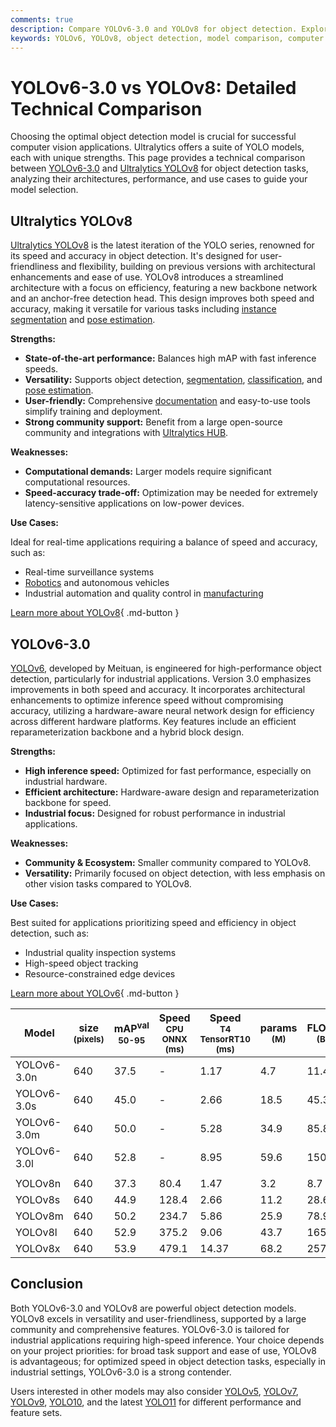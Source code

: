 ```yaml
---
comments: true
description: Compare YOLOv6-3.0 and YOLOv8 for object detection. Explore their architectures, strengths, and use cases to choose the best fit for your project.
keywords: YOLOv6, YOLOv8, object detection, model comparison, computer vision, machine learning, AI, Ultralytics, neural networks, YOLO models
---
```


# YOLOv6-3.0 vs YOLOv8: Detailed Technical Comparison

Choosing the optimal object detection model is crucial for successful computer vision applications. Ultralytics offers a suite of YOLO models, each with unique strengths. This page provides a technical comparison between [YOLOv6-3.0](https://github.com/meituan/YOLOv6) and [Ultralytics YOLOv8](https://github.com/ultralytics/ultralytics) for object detection tasks, analyzing their architectures, performance, and use cases to guide your model selection.

<script async src="https://cdn.jsdelivr.net/npm/chart.js"></script>
<script defer src="../../javascript/benchmark.js"></script>

<canvas id="modelComparisonChart" width="1024" height="400" active-models='["YOLOv6-3.0", "YOLOv8"]'></canvas>

## Ultralytics YOLOv8

[Ultralytics YOLOv8](https://docs.ultralytics.com/models/yolov8/) is the latest iteration of the YOLO series, renowned for its speed and accuracy in object detection. It's designed for user-friendliness and flexibility, building on previous versions with architectural enhancements and ease of use. YOLOv8 introduces a streamlined architecture with a focus on efficiency, featuring a new backbone network and an anchor-free detection head. This design improves both speed and accuracy, making it versatile for various tasks including [instance segmentation](https://www.ultralytics.com/glossary/instance-segmentation) and [pose estimation](https://docs.ultralytics.com/tasks/pose/).

**Strengths:**

- **State-of-the-art performance:** Balances high mAP with fast inference speeds.
- **Versatility:** Supports object detection, [segmentation](https://docs.ultralytics.com/tasks/segment/), [classification](https://docs.ultralytics.com/tasks/classify/), and [pose estimation](https://docs.ultralytics.com/tasks/pose/).
- **User-friendly:** Comprehensive [documentation](https://docs.ultralytics.com/) and easy-to-use tools simplify training and deployment.
- **Strong community support:** Benefit from a large open-source community and integrations with [Ultralytics HUB](https://hub.ultralytics.com/).

**Weaknesses:**

- **Computational demands:** Larger models require significant computational resources.
- **Speed-accuracy trade-off:** Optimization may be needed for extremely latency-sensitive applications on low-power devices.

**Use Cases:**

Ideal for real-time applications requiring a balance of speed and accuracy, such as:

- Real-time surveillance systems
- [Robotics](https://www.ultralytics.com/glossary/robotics) and autonomous vehicles
- Industrial automation and quality control in [manufacturing](https://www.ultralytics.com/solutions/ai-in-manufacturing)

[Learn more about YOLOv8](https://docs.ultralytics.com/models/yolov8/){ .md-button }

## YOLOv6-3.0

[YOLOv6](https://docs.ultralytics.com/models/yolov6/), developed by Meituan, is engineered for high-performance object detection, particularly for industrial applications. Version 3.0 emphasizes improvements in both speed and accuracy. It incorporates architectural enhancements to optimize inference speed without compromising accuracy, utilizing a hardware-aware neural network design for efficiency across different hardware platforms. Key features include an efficient reparameterization backbone and a hybrid block design.

**Strengths:**

- **High inference speed:** Optimized for fast performance, especially on industrial hardware.
- **Efficient architecture:** Hardware-aware design and reparameterization backbone for speed.
- **Industrial focus:** Designed for robust performance in industrial applications.

**Weaknesses:**

- **Community & Ecosystem:** Smaller community compared to YOLOv8.
- **Versatility:** Primarily focused on object detection, with less emphasis on other vision tasks compared to YOLOv8.

**Use Cases:**

Best suited for applications prioritizing speed and efficiency in object detection, such as:

- Industrial quality inspection systems
- High-speed object tracking
- Resource-constrained edge devices

[Learn more about YOLOv6](https://docs.ultralytics.com/models/yolov6/){ .md-button }

| Model       | size<br><sup>(pixels) | mAP<sup>val<br>50-95 | Speed<br><sup>CPU ONNX<br>(ms) | Speed<br><sup>T4 TensorRT10<br>(ms) | params<br><sup>(M) | FLOPs<br><sup>(B) |
| ----------- | --------------------- | -------------------- | ------------------------------ | ----------------------------------- | ------------------ | ----------------- |
| YOLOv6-3.0n | 640                   | 37.5                 | -                              | 1.17                                | 4.7                | 11.4              |
| YOLOv6-3.0s | 640                   | 45.0                 | -                              | 2.66                                | 18.5               | 45.3              |
| YOLOv6-3.0m | 640                   | 50.0                 | -                              | 5.28                                | 34.9               | 85.8              |
| YOLOv6-3.0l | 640                   | 52.8                 | -                              | 8.95                                | 59.6               | 150.7             |
|             |                       |                      |                                |                                     |                    |                   |
| YOLOv8n     | 640                   | 37.3                 | 80.4                           | 1.47                                | 3.2                | 8.7               |
| YOLOv8s     | 640                   | 44.9                 | 128.4                          | 2.66                                | 11.2               | 28.6              |
| YOLOv8m     | 640                   | 50.2                 | 234.7                          | 5.86                                | 25.9               | 78.9              |
| YOLOv8l     | 640                   | 52.9                 | 375.2                          | 9.06                                | 43.7               | 165.2             |
| YOLOv8x     | 640                   | 53.9                 | 479.1                          | 14.37                               | 68.2               | 257.8             |

## Conclusion

Both YOLOv6-3.0 and YOLOv8 are powerful object detection models. YOLOv8 excels in versatility and user-friendliness, supported by a large community and comprehensive features. YOLOv6-3.0 is tailored for industrial applications requiring high-speed inference. Your choice depends on your project priorities: for broad task support and ease of use, YOLOv8 is advantageous; for optimized speed in object detection tasks, especially in industrial settings, YOLOv6-3.0 is a strong contender.

Users interested in other models may also consider [YOLOv5](https://docs.ultralytics.com/models/yolov5/), [YOLOv7](https://docs.ultralytics.com/models/yolov7/), [YOLOv9](https://docs.ultralytics.com/models/yolov9/), [YOLO10](https://docs.ultralytics.com/models/yolov10/), and the latest [YOLO11](https://docs.ultralytics.com/models/yolo11/) for different performance and feature sets.
